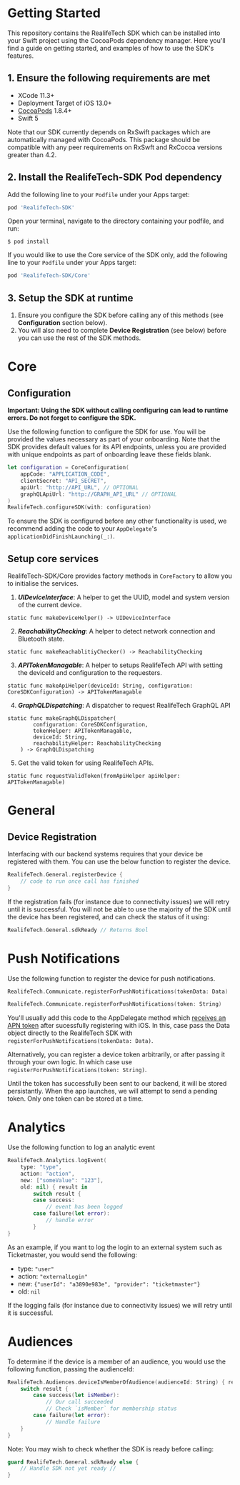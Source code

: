 # Getting Started
 
This repository contains the RealifeTech SDK which can be installed into your Swift project using the CocoaPods dependency manager. Here you'll find a guide on getting started, and examples of how to use the SDK's features.

## 1. Ensure the following requirements are met
* XCode 11.3+
* Deployment Target of iOS 13.0+
* [CocoaPods](https://guides.cocoapods.org/using/getting-started.html) 1.8.4+
* Swift 5

Note that our SDK currently depends on RxSwift packages which are automatically managed with CocoaPods. This package should be compatible with any peer requirements on RxSwft and RxCocoa versions greater than 4.2.

## 2. Install the RealifeTech-SDK Pod dependency

Add the following line to your `Podfile` under your Apps target:
``` ruby
pod 'RealifeTech-SDK'
```
Open your terminal, navigate to the directory containing your podfile, and run:
``` shell
$ pod install
```

If you would like to use the Core service of the SDK only, add the following line to your `Podfile` under your Apps target:
``` ruby
pod 'RealifeTech-SDK/Core'
```

## 3. Setup the SDK at runtime
1. Ensure you configure the SDK before calling any of this methods (see **Configuration** section below). 
2. You will also need to complete **Device Registration** (see below) before you can use the rest of the SDK methods.

# Core

## Configuration
**Important: Using the SDK without calling configuring can lead to runtime errors. Do not forget to configure the SDK.**

Use the following function to configure the SDK for use. You will be provided the values necessary as part of your onboarding. Note that the SDK provides default values for its API endpoints, unless you are provided with unique endpoints as part of onboarding leave these fields blank.

``` swift
let configuration = CoreConfiguration(
    appCode: "APPLICATION_CODE",
    clientSecret: "API_SECRET",
    apiUrl: "http://API_URL", // OPTIONAL
    graphQLApiUrl: "http://GRAPH_API_URL" // OPTIONAL
)
RealifeTech.configureSDK(with: configuration)
```
To ensure the SDK is configured before any other functionality is used, we recommend adding the code to your `AppDelegate`'s `applicationDidFinishLaunching(_:)`.

## Setup core services
RealifeTech-SDK/Core provides factory methods in `CoreFactory` to allow you to initialise the services.

1. ***UIDeviceInterface***: A helper to get the UUID, model and system version of the current device.
```
static func makeDeviceHelper() -> UIDeviceInterface
```

2. ***ReachabilityChecking***: A helper to detect network connection and Bluetooth state.
```
static func makeReachablitiyChecker() -> ReachabilityChecking
```

3. ***APITokenManagable***: A helper to setups RealifeTech API with setting the deviceId and configuration to the requesters.
```
static func makeApiHelper(deviceId: String, configuration: CoreSDKConfiguration) -> APITokenManagable
```

4. ***GraphQLDispatching***: A dispatcher to request RealifeTech GraphQL API
```
static func makeGraphQLDispatcher(
        configuration: CoreSDKConfiguration,
        tokenHelper: APITokenManagable,
        deviceId: String,
        reachabilityHelper: ReachabilityChecking
    ) -> GraphQLDispatching
```

5. Get the valid token for using RealifeTech APIs.
```
static func requestValidToken(fromApiHelper apiHelper: APITokenManagable)
```

# General

## Device Registration
Interfacing with our backend systems requires that your device be registered with them. You can use the below function to register the device.


``` swift
RealifeTech.General.registerDevice { 
    // code to run once call has finished 
}
```
If the registration fails (for instance due to connectivity issues) we will retry until it is successful. You will not be able to use the majority of the SDK until the device has been registered, and can check the status of it using:

``` swift
RealifeTech.General.sdkReady // Returns Bool
```

# Push Notifications
Use the following function to register the device for push notifications.

``` swift
RealifeTech.Communicate.registerForPushNotifications(tokenData: Data)
```
``` swift
RealifeTech.Communicate.registerForPushNotifications(token: String)
```
You'll usually add this code to the AppDelegate method which [receives an APN token](https://developer.apple.com/documentation/uikit/uiapplicationdelegate/1622958-application) after sucessfully registering with iOS. In this, case pass the Data object directly to the RealifeTech SDK with `registerForPushNotifications(tokenData: Data)`.

Alternatively, you can register a device token arbitrarily, or after passing it through your own logic. In which case use `registerForPushNotifications(token: String)`.

Until the token has successfully been sent to our backend, it will be stored persistantly. When the app launches, we will attempt to send a pending token. Only one token can be stored at a time. 

# Analytics
Use the following function to log an analytic event

``` swift
RealifeTech.Analytics.logEvent(
    type: "type", 
    action: "action", 
    new: ["someValue": "123"], 
    old: nil) { result in
        switch result {
        case success:
            // event has been logged
        case failure(let error):
            // handle error
        }        
}
```
As an example, if you want to log the login to an external system such as Ticketmaster, you would send the following:

* type: `"user"`
* action: `"externalLogin"`
* new: `{"userId": "a3890e983e", "provider": "ticketmaster"}`
* old: `nil`

If the logging fails (for instance due to connectivity issues) we will retry until it is successful.

# Audiences
To determine if the device is a member of an audience, you would use the following function, passing the audienceId:

``` swift
RealifeTech.Audiences.deviceIsMemberOfAudience(audienceId: String) { result in
    switch result {
        case success(let isMember):
            // Our call succeeded
            // Check `isMember` for membership status
        case failure(let error):
            // Handle failure
    }
}
```

Note: You may wish to check whether the SDK is ready before calling:
``` swift
guard RealifeTech.General.sdkReady else { 
    // Handle SDK not yet ready // 
}
```

